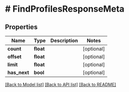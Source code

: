 # # FindProfilesResponseMeta

## Properties

Name | Type | Description | Notes
------------ | ------------- | ------------- | -------------
**count** | **float** |  | [optional]
**offset** | **float** |  | [optional]
**limit** | **float** |  | [optional]
**has_next** | **bool** |  | [optional]

[[Back to Model list]](../../README.md#models) [[Back to API list]](../../README.md#endpoints) [[Back to README]](../../README.md)
